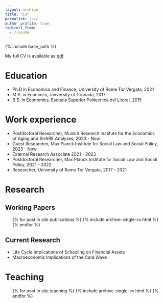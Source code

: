 ```yaml
---
layout: archive
title: "CV"
permalink: /cv/
author_profile: true
redirect_from:
  - /resume
---
```


{% include base_path %}

My full CV is available as [pdf](http://fernandoloaizae.github.io/files/CV_Loaiza_new.pdf).

Education
======
* Ph.D in Economics and Finance, University of Rome Tor Vergata, 2021
* M.S. in Econimcs, University of Granada, 2017
* B.S. in Economics, Escuela Superior Politecnica del Litoral, 2015

Work experience
======

* Postdoctoral Researcher, Munich Research Institute for the Economics of Aging and SHARE Analyses, 2023 - Now
* Guest Researcher, Max Planck Institute for Social Law and Social Policy, 2023 - Now
* External Research Associate 2021 - 2023
* Postdoctoral Researcher, Max Planck Institute for Social Law and Social Policy, 2021 - 2022
* Researcher, University of Rome Tor Vergata, 2017 - 2021

  
Research
======

## Working Papers

  <ul>{% for post in site.publications %}
    {% include archive-single-cv.html %}
  {% endfor %}</ul>
 
## Current Research

* Life Cycle Implications of Schooling on Financial Assets
* Macroeconomic Implications of the Care Wave

  
Teaching
======
  <ul>{% for post in site.teaching %}
    {% include archive-single-cv.html %}
  {% endfor %}</ul>
  
